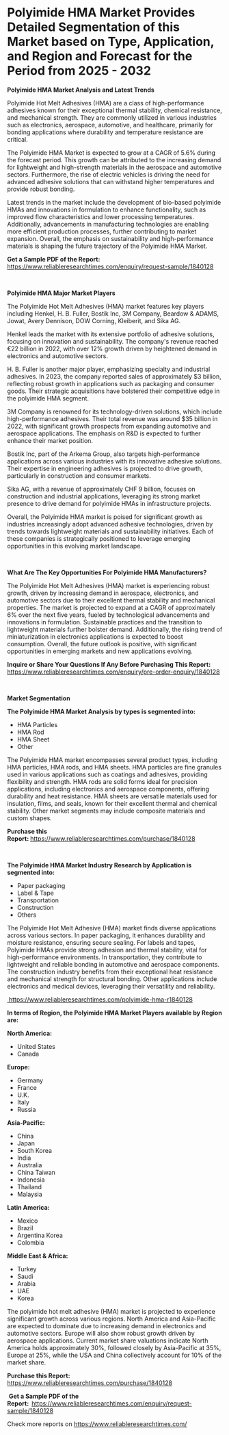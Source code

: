 <p><h1>Polyimide HMA Market Provides Detailed Segmentation of this Market based on Type, Application, and Region and Forecast for the Period from 2025 - 2032</h1></p><p><strong>Polyimide HMA Market Analysis and Latest Trends</strong></p>
<p><p>Polyimide Hot Melt Adhesives (HMA) are a class of high-performance adhesives known for their exceptional thermal stability, chemical resistance, and mechanical strength. They are commonly utilized in various industries such as electronics, aerospace, automotive, and healthcare, primarily for bonding applications where durability and temperature resistance are critical.</p><p>The Polyimide HMA Market is expected to grow at a CAGR of 5.6% during the forecast period. This growth can be attributed to the increasing demand for lightweight and high-strength materials in the aerospace and automotive sectors. Furthermore, the rise of electric vehicles is driving the need for advanced adhesive solutions that can withstand higher temperatures and provide robust bonding.</p><p>Latest trends in the market include the development of bio-based polyimide HMAs and innovations in formulation to enhance functionality, such as improved flow characteristics and lower processing temperatures. Additionally, advancements in manufacturing technologies are enabling more efficient production processes, further contributing to market expansion. Overall, the emphasis on sustainability and high-performance materials is shaping the future trajectory of the Polyimide HMA Market.</p></p>
<p><strong>Get a Sample PDF of the Report:&nbsp;</strong> <a href="https://www.reliableresearchtimes.com/enquiry/request-sample/1840128?utm_campaign=2131&utm_medium=2&utm_source=Github&utm_content=ia&utm_term=03022025&utm_id=polyimide-hma">https://www.reliableresearchtimes.com/enquiry/request-sample/1840128</a></p>
<p>&nbsp;</p>
<p><strong>Polyimide HMA Major Market Players</strong></p>
<p><p>The Polyimide Hot Melt Adhesives (HMA) market features key players including Henkel, H. B. Fuller, Bostik Inc, 3M Company, Beardow & ADAMS, Jowat, Avery Dennison, DOW Corning, Kleiberit, and Sika AG. </p><p>Henkel leads the market with its extensive portfolio of adhesive solutions, focusing on innovation and sustainability. The company's revenue reached €22 billion in 2022, with over 12% growth driven by heightened demand in electronics and automotive sectors.</p><p>H. B. Fuller is another major player, emphasizing specialty and industrial adhesives. In 2023, the company reported sales of approximately $3 billion, reflecting robust growth in applications such as packaging and consumer goods. Their strategic acquisitions have bolstered their competitive edge in the polyimide HMA segment.</p><p>3M Company is renowned for its technology-driven solutions, which include high-performance adhesives. Their total revenue was around $35 billion in 2022, with significant growth prospects from expanding automotive and aerospace applications. The emphasis on R&D is expected to further enhance their market position.</p><p>Bostik Inc, part of the Arkema Group, also targets high-performance applications across various industries with its innovative adhesive solutions. Their expertise in engineering adhesives is projected to drive growth, particularly in construction and consumer markets.</p><p>Sika AG, with a revenue of approximately CHF 9 billion, focuses on construction and industrial applications, leveraging its strong market presence to drive demand for polyimide HMAs in infrastructure projects.</p><p>Overall, the Polyimide HMA market is poised for significant growth as industries increasingly adopt advanced adhesive technologies, driven by trends towards lightweight materials and sustainability initiatives. Each of these companies is strategically positioned to leverage emerging opportunities in this evolving market landscape.</p></p>
<p>&nbsp;</p>
<p><strong>What Are The Key Opportunities For Polyimide HMA Manufacturers?</strong></p>
<p><p>The Polyimide Hot Melt Adhesives (HMA) market is experiencing robust growth, driven by increasing demand in aerospace, electronics, and automotive sectors due to their excellent thermal stability and mechanical properties. The market is projected to expand at a CAGR of approximately 6% over the next five years, fueled by technological advancements and innovations in formulation. Sustainable practices and the transition to lightweight materials further bolster demand. Additionally, the rising trend of miniaturization in electronics applications is expected to boost consumption. Overall, the future outlook is positive, with significant opportunities in emerging markets and new applications evolving.</p></p>
<p><strong>Inquire or Share Your Questions If Any Before Purchasing This Report:</strong> <a href="https://www.reliableresearchtimes.com/enquiry/pre-order-enquiry/1840128?utm_campaign=2131&utm_medium=2&utm_source=Github&utm_content=ia&utm_term=03022025&utm_id=polyimide-hma">https://www.reliableresearchtimes.com/enquiry/pre-order-enquiry/1840128</a></p>
<p>&nbsp;</p>
<p><strong>Market Segmentation</strong></p>
<p><strong>The Polyimide HMA Market Analysis by types is segmented into:</strong></p>
<p><ul><li>HMA Particles</li><li>HMA Rod</li><li>HMA Sheet</li><li>Other</li></ul></p>
<p><p>The Polyimide HMA market encompasses several product types, including HMA particles, HMA rods, and HMA sheets. HMA particles are fine granules used in various applications such as coatings and adhesives, providing flexibility and strength. HMA rods are solid forms ideal for precision applications, including electronics and aerospace components, offering durability and heat resistance. HMA sheets are versatile materials used for insulation, films, and seals, known for their excellent thermal and chemical stability. Other market segments may include composite materials and custom shapes.</p></p>
<p><strong>Purchase this Report:&nbsp;</strong><a href="https://www.reliableresearchtimes.com/purchase/1840128?utm_campaign=2131&utm_medium=2&utm_source=Github&utm_content=ia&utm_term=03022025&utm_id=polyimide-hma">https://www.reliableresearchtimes.com/purchase/1840128</a></p>
<p>&nbsp;</p>
<p><strong>The Polyimide HMA Market Industry Research by Application is segmented into:</strong></p>
<p><ul><li>Paper packaging</li><li>Label & Tape</li><li>Transportation</li><li>Construction</li><li>Others</li></ul></p>
<p><p>The Polyimide Hot Melt Adhesive (HMA) market finds diverse applications across various sectors. In paper packaging, it enhances durability and moisture resistance, ensuring secure sealing. For labels and tapes, Polyimide HMAs provide strong adhesion and thermal stability, vital for high-performance environments. In transportation, they contribute to lightweight and reliable bonding in automotive and aerospace components. The construction industry benefits from their exceptional heat resistance and mechanical strength for structural bonding. Other applications include electronics and medical devices, leveraging their versatility and reliability.</p></p>
<p><a href="https://www.reliableresearchtimes.com/polyimide-hma-r1840128?utm_campaign=2131&utm_medium=2&utm_source=Github&utm_content=ia&utm_term=03022025&utm_id=polyimide-hma">&nbsp;https://www.reliableresearchtimes.com/polyimide-hma-r1840128</a></p>
<p><strong>In terms of Region, the Polyimide HMA Market Players available by Region are:</strong></p>
<p>
    <p> <strong> North America: </strong>
        <ul>
            <li>United States</li>
            <li>Canada</li>
        </ul>
        </p> 
    <p> <strong> Europe: </strong>
        <ul>
            <li>Germany</li>
            <li>France</li>
            <li>U.K.</li>
            <li>Italy</li>
            <li>Russia</li>
        </ul>
        </p> 
    <p> <strong> Asia-Pacific: </strong>
        <ul>
            <li>China</li>
            <li>Japan</li>
            <li>South Korea</li>
            <li>India</li>
            <li>Australia</li>
            <li>China Taiwan</li>
            <li>Indonesia</li>
            <li>Thailand</li>
            <li>Malaysia</li>
        </ul>
        </p> 
    <p> <strong> Latin America: </strong>
        <ul>
            <li>Mexico</li>
            <li>Brazil</li>
            <li>Argentina Korea</li>
            <li>Colombia</li>
        </ul>
        </p> 
    <p> <strong> Middle East & Africa: </strong>
        <ul>
            <li>Turkey</li>
            <li>Saudi</li>
            <li>Arabia</li>
            <li>UAE</li>
            <li>Korea</li>
        </ul>
    </p>
    </p>
<p><p>The polyimide hot melt adhesive (HMA) market is projected to experience significant growth across various regions. North America and Asia-Pacific are expected to dominate due to increasing demand in electronics and automotive sectors. Europe will also show robust growth driven by aerospace applications. Current market share valuations indicate North America holds approximately 30%, followed closely by Asia-Pacific at 35%, Europe at 25%, while the USA and China collectively account for 10% of the market share.</p></p>
<p><strong>Purchase this Report: </strong><a href="https://www.reliableresearchtimes.com/purchase/1840128?utm_campaign=2131&utm_medium=2&utm_source=Github&utm_content=ia&utm_term=03022025&utm_id=polyimide-hma">https://www.reliableresearchtimes.com/purchase/1840128</a></p>
<p>&nbsp;<strong>Get a Sample PDF of the Report:&nbsp;&nbsp;</strong><a href="https://www.reliableresearchtimes.com/enquiry/request-sample/1840128?utm_campaign=2131&utm_medium=2&utm_source=Github&utm_content=ia&utm_term=03022025&utm_id=polyimide-hma">https://www.reliableresearchtimes.com/enquiry/request-sample/1840128</a></p>
<p><strong></strong></p>
<p>Check more reports on <a href="https://www.reliableresearchtimes.com/?utm_campaign=2131&utm_medium=2&utm_source=Github&utm_content=ia&utm_term=03022025&utm_id=polyimide-hma">https://www.reliableresearchtimes.com/</a></p>